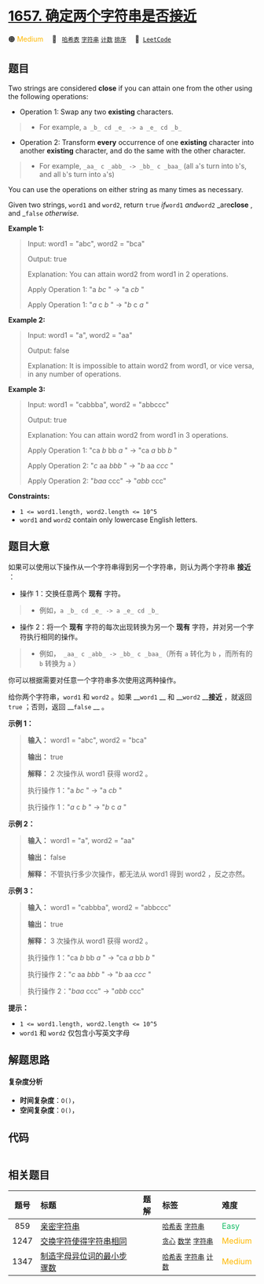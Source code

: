 # [1657. 确定两个字符串是否接近](https://leetcode.com/problems/determine-if-two-strings-are-close)

🟠 <font color=#ffb800>Medium</font>&emsp; 🔖&ensp; [`哈希表`](/tag/hash-table.md) [`字符串`](/tag/string.md) [`计数`](/tag/counting.md) [`排序`](/tag/sorting.md)&emsp; 🔗&ensp;[`LeetCode`](https://leetcode.com/problems/determine-if-two-strings-are-close)

## 题目

Two strings are considered **close** if you can attain one from the other
using the following operations:

  * Operation 1: Swap any two **existing** characters. 
> 
> * For example, `a _b_ cd _e_ -> a _e_ cd _b_`
  * Operation 2: Transform **every** occurrence of one **existing** character into another **existing** character, and do the same with the other character. 
> 
> * For example, `_aa_ c _abb_ -> _bb_ c _baa_` (all `a`'s turn into `b`'s, and all `b`'s turn into `a`'s)

You can use the operations on either string as many times as necessary.

Given two strings, `word1` and `word2`, return `true` _if_`word1` _and_`word2`
_are**close** , and _`false` _otherwise._



**Example 1:**

> Input: word1 = "abc", word2 = "bca"
> 
> Output: true
> 
> Explanation: You can attain word2 from word1 in 2 operations.
> 
> Apply Operation 1: "a _bc_ " -> "a _cb_ "
> 
> Apply Operation 1: "_a_ c _b_ " -> "_b_ c _a_ "

**Example 2:**

> Input: word1 = "a", word2 = "aa"
> 
> Output: false
> 
> Explanation: It is impossible to attain word2 from word1, or vice versa, in any number of operations.

**Example 3:**

> Input: word1 = "cabbba", word2 = "abbccc"
> 
> Output: true
> 
> Explanation: You can attain word2 from word1 in 3 operations.
> 
> Apply Operation 1: "ca _b_ bb _a_ " -> "ca _a_ bb _b_ "
> 
> Apply Operation 2: "_c_ aa _bbb_ " -> "_b_ aa _ccc_ "
> 
> Apply Operation 2: "_baa_ ccc" -> "_abb_ ccc"

**Constraints:**

  * `1 <= word1.length, word2.length <= 10^5`
  * `word1` and `word2` contain only lowercase English letters.


## 题目大意

如果可以使用以下操作从一个字符串得到另一个字符串，则认为两个字符串 **接近** ：

  * 操作 1：交换任意两个 **现有** 字符。 
> 
> * 例如，`a _b_ cd _e_ -> a _e_ cd _b_`
  * 操作 2：将一个 **现有** 字符的每次出现转换为另一个 **现有** 字符，并对另一个字符执行相同的操作。 
> 
> * 例如，` _aa_ c _abb_ -> _bb_ c _baa_`（所有 `a` 转化为 `b` ，而所有的 `b` 转换为 `a` ）

你可以根据需要对任意一个字符串多次使用这两种操作。

给你两个字符串，`word1` 和 `word2` 。如果 __`word1` __ 和 __`word2` __**接近** ，就返回 `true`
；否则，返回 __`false` __ 。



**示例 1：**

> 
> 
> 
> 
> 
> **输入：** word1 = "abc", word2 = "bca"
> 
> **输出：** true
> 
> **解释：** 2 次操作从 word1 获得 word2 。
> 
> 执行操作 1："a _bc_ " -> "a _cb_ "
> 
> 执行操作 1："_a_ c _b_ " -> "_b_ c _a_ "
> 
> 

**示例 2：**

> 
> 
> 
> 
> 
> **输入：** word1 = "a", word2 = "aa"
> 
> **输出：** false
> 
> **解释：** 不管执行多少次操作，都无法从 word1 得到 word2 ，反之亦然。

**示例 3：**

> 
> 
> 
> 
> 
> **输入：** word1 = "cabbba", word2 = "abbccc"
> 
> **输出：** true
> 
> **解释：** 3 次操作从 word1 获得 word2 。
> 
> 执行操作 1："ca _b_ bb _a_ " -> "ca _a_ bb _b_ "
> 
> 执行操作 2："_c_ aa _bbb_ " -> "_b_ aa _ccc_ "
> 
> 执行操作 2："_baa_ ccc" -> "_abb_ ccc"
> 
> 

**提示：**

  * `1 <= word1.length, word2.length <= 10^5`
  * `word1` 和 `word2` 仅包含小写英文字母


## 解题思路

#### 复杂度分析

- **时间复杂度**：`O()`，
- **空间复杂度**：`O()`，

## 代码

```javascript

```

## 相关题目

<!-- prettier-ignore -->
| 题号 | 标题 | 题解 | 标签 | 难度 |
| :------: | :------ | :------: | :------ | :------ |
| 859 | [亲密字符串](https://leetcode.com/problems/buddy-strings) |  |  [`哈希表`](/tag/hash-table.md) [`字符串`](/tag/string.md) | <font color=#15bd66>Easy</font> |
| 1247 | [交换字符使得字符串相同](https://leetcode.com/problems/minimum-swaps-to-make-strings-equal) |  |  [`贪心`](/tag/greedy.md) [`数学`](/tag/math.md) [`字符串`](/tag/string.md) | <font color=#ffb800>Medium</font> |
| 1347 | [制造字母异位词的最小步骤数](https://leetcode.com/problems/minimum-number-of-steps-to-make-two-strings-anagram) |  |  [`哈希表`](/tag/hash-table.md) [`字符串`](/tag/string.md) [`计数`](/tag/counting.md) | <font color=#ffb800>Medium</font> |